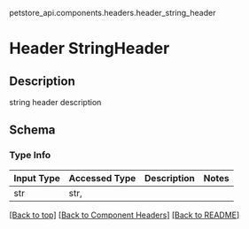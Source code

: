 petstore_api.components.headers.header_string_header
# Header StringHeader

## Description
string header description

## Schema

### Type Info
Input Type | Accessed Type | Description | Notes
------------ | ------------- | ------------- | -------------
str | str,  |  |

[[Back to top]](#top) [[Back to Component Headers]](../../../README.md#Component-Headers) [[Back to README]](../../../README.md)
